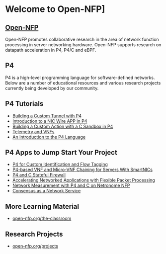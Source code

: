 Welcome to Open-NFP]
==================

[Open-NFP](http://www.open-nfp.org)
------------------------------------
Open-NFP promotes collaborative research in the area of network function processing in server networking hardware. Open-NFP supports research on datapath acceleration in P4, P4/C and eBPF.

P4
---
P4 is a high-level programming language for software-defined networks. Below are a number of educational resources and various research projects currently being developed by our community.

P4 Tutorials 
------------
- [Building a Custom Tunnel with P4](https://github.com/open-nfpsw/p4_basic_lb_metering_nic)
- [Introduction to a NIC Wire APP in P4](https://github.com/open-nfpsw/p4wire)
- [Building a Custom Action with a C Sandbox in P4](https://github.com/open-nfpsw/c_packetprocessing)
- [Telemetry and VNFs](https://github.com/open-nfpsw/vnf_telemetry_lab)
- [An Introduction to the P4 Language](http://open-nfp.org/documents/54/iee_nfv_conference_p4tutorial_SRFpcZX.pdf)

P4 Apps to Jump Start Your Project
-------------------------------------------------
- [P4 for Custom Identification and Flow Tagging](https://github.com/open-nfpsw/P4Probe)
- [P4-based VNF and Micro-VNF Chaining for Servers With SmartNICs](https://github.com/open-nfpsw/p4_vnf_uvnf_demo)
- [P4 and C Stateful Firewall](https://github.com/open-nfpsw/p4c_firewall)
- [Accelerating Networked Applications with Flexible Packet Processing](https://github.com/open-nfpsw/flexnic)
- [Network Measurement with P4 and C on Netronome NFP​](https://github.com/open-nfpsw/M-Sketch)
- [Consensus as a Network Service​](https://github.com/open-nfpsw/NetPaxos)

More Learning Material
---------------------------------
- [open-nfp.org/the-classroom](http://www.open-nfp.org/the-classroom)
 
Research Projects
------------------------
- [open-nfp.org/projects](http://www.open-nfp.org/projects)

